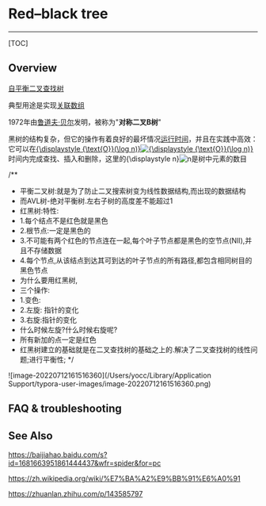 # Red–black tree

----

[TOC]



## Overview

[自平衡二叉查找树](https://zh.wikipedia.org/wiki/自平衡二叉查找树)

典型用途是实现[关联数组](https://zh.wikipedia.org/wiki/关联数组)

1972年由[鲁道夫·贝尔](https://zh.wikipedia.org/wiki/鲁道夫·贝尔)发明，被称为"**对称二叉B树**"

黑树的结构复杂，但它的操作有着良好的最坏情况[运行时间](https://zh.wikipedia.org/wiki/算法分析)，并且在实践中高效：它可以在[{\displaystyle {\text{O}}(\log n)}![{\displaystyle {\text{O}}(\log n)}](https://wikimedia.org/api/rest_v1/media/math/render/svg/67697a0b44080bbf967c00d60bf4aac79f9ce385)](https://zh.wikipedia.org/wiki/大O符号)时间内完成查找、插入和删除，这里的{\displaystyle n}![n](https://wikimedia.org/api/rest_v1/media/math/render/svg/a601995d55609f2d9f5e233e36fbe9ea26011b3b)是树中元素的数目



/**
 * 平衡二叉树:就是为了防止二叉搜索树变为线性数据结构,而出现的数据结构
 * 而AVL树-绝对平衡树.左右子树的高度差不能超过1
 * 红黑树:特性:
 * 1.每个结点不是红色就是黑色
 * 2.根节点:一定是黑色的
 * 3.不可能有两个红色的节点连在一起,每个叶子节点都是黑色的空节点(NIl),并且不存储数据
 * 4.每个节点,从该结点到达其可到达的叶子节点的所有路径,都包含相同树目的黑色节点
 * 为什么要用红黑树,
 * 三个操作:
 * 1.变色:
 * 2.左旋: 指针的变化
 * 3.右旋:指针的变化
 * 什么时候左旋?什么时候右旋呢?
 * 所有新加的点一定是红色
 * 红黑树建立的基础就是在二叉查找树的基础之上的.解决了二叉查找树的线性问题;进行平衡性;
 */



![image-20220712161516360](/Users/yocc/Library/Application Support/typora-user-images/image-20220712161516360.png)



## FAQ & troubleshooting





## See Also

https://baijiahao.baidu.com/s?id=1681663951861444437&wfr=spider&for=pc

https://zh.wikipedia.org/wiki/%E7%BA%A2%E9%BB%91%E6%A0%91

https://zhuanlan.zhihu.com/p/143585797